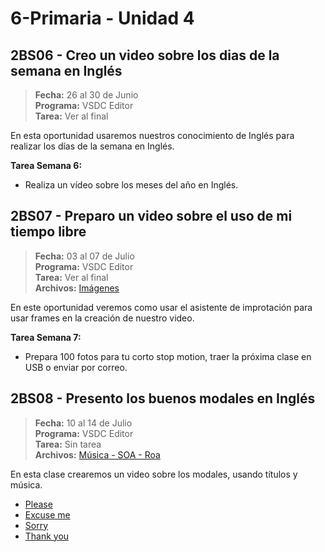 # 6-Primaria - Unidad 4

## 2BS06 - Creo un video sobre los dias de la semana en Inglés

> **Fecha:** 26 al 30 de Junio<br> **Programa:** VSDC Editor<br> **Tarea:** Ver al final<br>

En esta oportunidad usaremos nuestros conocimiento de Inglés para realizar los días de la semana en Inglés.

**Tarea Semana 6:**

- Realiza un vídeo sobre los meses del año en Inglés.

## 2BS07 - Preparo un video sobre el uso de mi tiempo libre

> **Fecha:** 03 al 07 de Julio<br> **Programa:** VSDC Editor<br> **Tarea:** Ver al final<br> **Archivos:** [Imágenes](https://github.com/israelcueva/colegio-docs/blob/2e32d3b4a7923ee1a0235cec09c58c52aafbb424/docs/6-primaria/archivos/Unidad4/6PRIM-2BS07-FRAMES.zip)

En este oportunidad veremos como usar el asistente de improtación para usar frames en la creación de nuestro video.

**Tarea Semana 7:**

- Prepara 100 fotos para tu corto stop motion, traer la próxima clase en USB o enviar por correo.



## 2BS08 - Presento los buenos modales en Inglés

> **Fecha:** 10 al 14 de Julio<br> **Programa:** VSDC Editor<br> **Tarea:** Sin tarea<br> **Archivos:** [Música - SOA - Roa](https://github.com/israelcueva/colegio-docs/blob/a2a3dd354bbbf71f2aa347c85aeedbccdd505df1/docs/6-primaria/archivos/Unidad4/Roa%20-%20Sora.mp3)

En esta clase crearemos un video sobre los modales, usando títulos y música.

- [Please](https://teamjapanese.com/wp-content/uploads/2021/12/please-in-japanese-768x512.jpg)
- [Excuse me](https://www.beautysided.com/wp-content/uploads/2022/09/Beautiful-smiling-shy-girl-looking-down-isolated-on-pink-.jpeg)
- [Sorry](https://www.levo.com/wp-content/uploads/2014/01/A-woman-apologizing.jpg)
- [Thank you](https://www.happierhuman.com/wp-content/uploads/2021/08/gratitude-songs.jpg)


